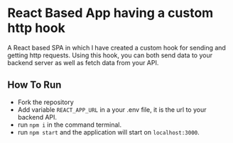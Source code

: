 # React Based App having a custom http hook

A React based SPA in which I have created a custom hook for sending and getting http requests. Using this hook, you can both send data to your backend server as well as fetch data from your API.

## How To Run

- Fork the repository
- Add variable `REACT_APP_URL` in a your .env file, it is the url to your backend API.
- run `npm i` in the command terminal.
- run `npm start` and the application will start on `localhost:3000`.
